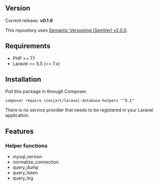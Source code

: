 ## Version

Current release: **v0.1.6**

This repository uses [Semantic Versioning (SemVer) v2.0.0](http://semver.org/spec/v2.0.0.html).

## Requirements

- PHP >= 7.1
- Laravel >= 5.5 (<= 7.x)

## Installation

Pull this package in through Composer.

```
composer require riesjart/laravel-database-helpers "^0.1"
```

There is no service provider that needs to be registered in your Laravel application.

## Features

### Helper functions

- mysql_version
- normalize_connection
- query_dump
- query_listen
- query_log
